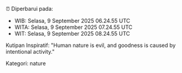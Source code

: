 ⏰ Diperbarui pada:
- WIB: Selasa, 9 September 2025 06.24.55 UTC
- WITA: Selasa, 9 September 2025 07.24.55 UTC
- WIT: Selasa, 9 September 2025 08.24.55 UTC

Kutipan Inspiratif:
"Human nature is evil, and goodness is caused by intentional activity."


Kategori: nature

